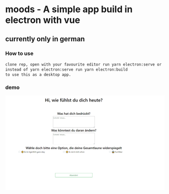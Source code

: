 # moods - A simple app build in electron with vue

## currently only in german

### How to use
```
clone rep, open with your favourite editor run yarn electron:serve or 
instead of yarn electron:serve run yarn electron:build
to use this as a desktop app.
```

### demo

![Moods Demo](demo/moods.gif)


